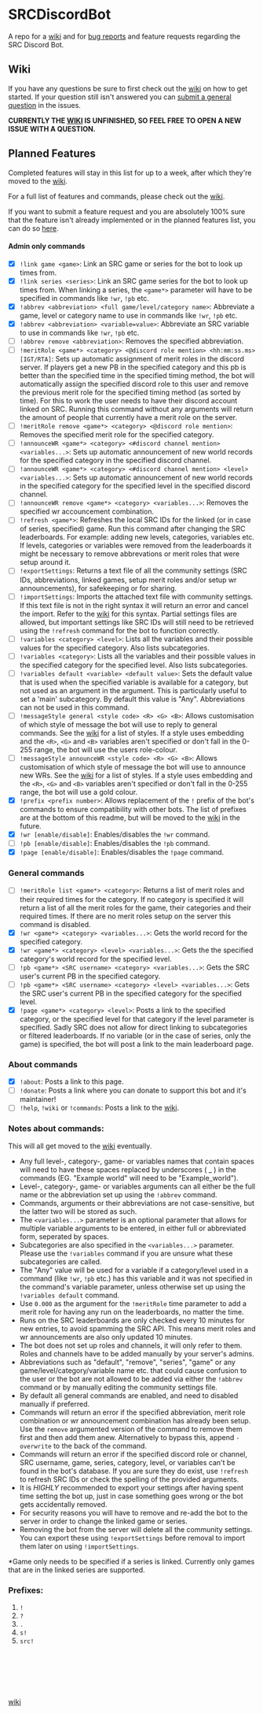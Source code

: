 # SRCDiscordBot
A repo for a [wiki](https://github.com/noahkra/SRCDiscordBot/wiki) and for [bug reports](https://github.com/noahkra/SRCDiscordBot/issues/new?assignees=noahkra&labels=bug&template=bug-report.md&title=) and feature requests regarding the SRC Discord Bot. 

## Wiki
If you have any questions be sure to first check out the [wiki](https://github.com/noahkra/SRCDiscordBot/wiki) on how to get started. If your question still isn't answered you can [submit a general question](https://github.com/noahkra/SRCDiscordBot/issues/new?assignees=noahkra&labels=question&template=general-question.md&title=) in the issues.

**CURRENTLY THE [WIKI](https://github.com/noahkra/SRCDiscordBot/wiki) IS UNFINISHED, SO FEEL FREE TO OPEN A NEW ISSUE WITH A QUESTION.**

## Planned Features
Completed features will stay in this list for up to a week, after which they're moved to the [wiki](https://github.com/noahkra/SRCDiscordBot/wiki). 

For a full list of features and commands, please check out the [wiki](https://github.com/noahkra/SRCDiscordBot/wiki).

If you want to submit a feature request and you are absolutely 100% sure that the feature isn't already implemented or in the planned features list, you can do so [here](https://github.com/noahkra/SRCDiscordBot/issues/new?assignees=noahkra&labels=enhancement&template=feature-request.md&title=).

#### Admin only commands
- [x] `!link game <game>`: Link an SRC game or series for the bot to look up times from.
- [x] `!link series <series>`: Link an SRC game series for the bot to look up times from. When linking a series, the `<game*>` parameter will have to be specified in commands like `!wr`, `!pb` etc.
- [x] `!abbrev <abbreviation> <full game/level/category name>`: Abbreviate a game, level or category name to use in commands like `!wr`, `!pb` etc.
- [x] `!abbrev <abbreviation> <variable=value>`: Abbreviate an SRC variable to use in commands like `!wr`, `!pb` etc.
- [ ] `!abbrev remove <abbreviation>`: Removes the specified abbreviation.
- [ ] `!meritRole <game*> <category> <@discord role mention> <hh:mm:ss.ms> [IGT/RTA]`: Sets up automatic assignment of merit roles in the discord server. If players get a new PB in the specified category and this pb is better than the specified time in the specified timing method, the bot will automatically assign the specified discord role to this user and remove the previous merit role for the specified timing method (as sorted by time). For this to work the user needs to have their discord account linked on SRC. Running this command without any arguments will return the amount of people that currently have a merit role on the server.
- [ ] `!meritRole remove <game*> <category> <@discord role mention>`: Removes the specified merit role for the specified category.
- [ ] `!announceWR <game*> <category> <#discord channel mention> <variables...>`: Sets up automatic announcement of new world records for the specified category in the specified discord channel.
- [ ] `!announceWR <game*> <category> <#discord channel mention> <level> <variables...>`: Sets up automatic announcement of new world records in the specified category for the specified level in the specified discord channel.
- [ ] `!announceWR remove <game*> <category> <variables...>`: Removes the specified wr accouncement combination.
- [ ] `!refresh <game*>`: Refreshes the local SRC IDs for the linked (or in case of series, specified) game. Run this command after changing the SRC leaderboards. For example: adding new levels, categories, variables etc. If levels, categories or variables were removed from the leaderboards it might be necessary to remove abbrevations or merit roles that were setup around it.
- [ ] `!exportSettings`: Returns a text file of all the community settings (SRC IDs, abbreviations, linked games, setup merit roles and/or setup wr announcements), for safekeeping or for sharing.
- [ ] `!importSettings`: Imports the attached text file with community settings. If this text file is not in the right syntax it will return an error and cancel the import. Refer to the [wiki](https://github.com/noahkra/SRCDiscordBot/wiki) for this syntax. Partial settings files are allowed, but important settings like SRC IDs will still need to be retrieved using the `!refresh` command for the bot to function correctly.
- [ ] `!variables <category> <level>`: Lists all the variables and their possible values for the specified category. Also lists subcategories.
- [ ] `!variables <category>`: Lists all the variables and their possible values in the specified category for the specified level. Also lists subcategories.
- [ ] `!variables default <variable> <default value>`: Sets the default value that is used when the specified variable is available for a category, but not used as an argument in the argument. This is particularly useful to set a 'main' subcategory. By default this value is "Any". Abbreviations can not be used in this command.
- [ ] `!messageStyle general <style code> <R> <G> <B>`: Allows customisation of which style of message the bot will use to reply to general commands. See the [wiki](https://github.com/noahkra/SRCDiscordBot/wiki) for a list of styles. If a style uses embedding and the `<R>`, `<G>` and `<B>` variables aren't specified or don't fall in the 0-255 range, the bot will use the users role-colour.
- [ ] `!messageStyle announceWR <style code> <R> <G> <B>`: Allows customisation of which style of message the bot will use to announce new WRs. See the [wiki](https://github.com/noahkra/SRCDiscordBot/wiki) for a list of styles. If a style uses embedding and the `<R>`, `<G>` and `<B>` variables aren't specified or don't fall in the 0-255 range, the bot will use a gold colour.
- [x] `!prefix <prefix number>`: Allows replacement of the `!` prefix of the bot's commands to ensure compatibility with other bots. The list of prefixes are at the bottom of this readme, but will be moved to the [wiki](https://github.com/noahkra/SRCDiscordBot/wiki) in the future.
- [x] `!wr [enable/disable]`: Enables/disables the `!wr` command.
- [ ] `!pb [enable/disable]`: Enables/disables the `!pb` command.
- [x] `!page [enable/disable]`: Enables/disables the `!page` command.

### General commands
- [ ] `!meritRole list <game*> <category>`: Returns a list of merit roles and their required times for the category. If no category is specified it will return a list of all the merit roles for the game, their categories and their required times. If there are no merit roles setup on the server this command is disabled.
- [x] `!wr <game*> <category> <variables...>`: Gets the world record for the specified category.
- [x] `!wr <game*> <category> <level> <variables...>`: Gets the the specified category's world record for the specified level. 
- [ ] `!pb <game*> <SRC username> <category> <variables...>`: Gets the SRC user's current PB in the specified category. 
- [ ] `!pb <game*> <SRC username> <category> <level> <variables...>`: Gets the SRC user's current PB in the specified category for the specified level. 
- [x] `!page <game*> <category> <level>`: Posts a link to the specified category, or the specified level for that category if the level parameter is specified. Sadly SRC does not allow for direct linking to subcategories or filtered leaderboards. If no variable (or in the case of series, only the game) is specified, the bot will post a link to the main leaderboard page.

### About commands
- [x] `!about`: Posts a link to this page.
- [ ] `!donate`: Posts a link where you can donate to support this bot and it's maintainer!
- [ ] `!help`, `!wiki` or `!commands`: Posts a link to the [wiki](https://github.com/noahkra/SRCDiscordBot/wiki).

### Notes about commands:
This will all get moved to the [wiki](https://github.com/noahkra/SRCDiscordBot/wiki) eventually.
- Any full level-, category-, game- or variables names that contain spaces will need to have these spaces replaced by underscores (&nbsp;_&nbsp;) in the commands (EG. "Example world" will need to be "Example_world").
- Level-, category-, game- or variables arguments can all either be the full name or the abbreviation set up using the `!abbrev` command.
- Commands, arguments or their abbreviations are not case-sensitive, but the latter two will be stored as such.
- The `<variables...>` parameter is an optional parameter that allows for multiple variable arguments to be entered, in either full or abbreviated form, seperated by spaces.
- Subcategories are also specified in the `<variables...>` parameter. Please use the `!variables` command if you are unsure what these subcategories are called.
- The "Any" value will be used for a variable if a category/level used in a command (like `!wr`, `!pb` etc.) has this variable and it was not specified in the command's variable parameter, unless otherwise set up using the `!variables default` command.
- Use `0.000` as the argument for the `!meritRole` time parameter to add a merit role for having any run on the leaderboards, no matter the time.
- Runs on the SRC leaderboards are only checked every 10 minutes for new entries, to avoid spamming the SRC API. This means merit roles and wr announcements are also only updated 10 minutes.
- The bot does not set up roles and channels, it will only refer to them. Roles and channels have to be added manually by your server's admins.
- Abbreviations such as "default", "remove", "series", "game" or any game/level/category/variable name etc. that could cause confusion to the user or the bot are not allowed to be added via either the `!abbrev` command or by manually editing the community settings file.
- By default all general commands are enabled, and need to disabled manually if preferred.
- Commands will return an error if the specified abbreviation, merit role combination or wr announcement combination has already been setup. Use the `remove` argumented version of the command to remove them first and then add them anew. Alternatively to bypass this, append `-overwrite` to the back of the command.
- Commands will return an error if the specified discord role or channel, SRC username, game, series, category, level, or variables can't be found in the bot's database. If you are sure they do exist, use `!refresh` to refresh SRC IDs or check the spelling of the provided arguments.
- It is *HIGHLY* recommended to export your settings after having spent time setting the bot up, just in case something goes wrong or the bot gets accidentally removed.
- For security reasons you will have to remove and re-add the bot to the server in order to change the linked game or series.
- Removing the bot from the server will delete all the community settings. You can export these using `!exportSettings` before removal to import them later on using `!importSettings`.

\*Game only needs to be specified if a series is linked. Currently only games that are in the linked series are supported.

### Prefixes:
1) `!`
2) `?`
3) `.`
4) `s!`
5) `src!`

&nbsp;

&nbsp;

&nbsp;

[wiki](https://github.com/noahkra/SRCDiscordBot/wiki)
